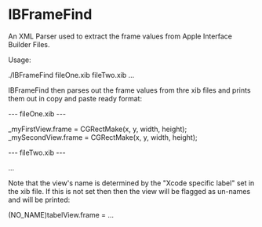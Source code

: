 IBFrameFind
===========

An XML Parser used to extract the frame values from Apple Interface Builder Files.

Usage:

./IBFrameFind fileOne.xib fileTwo.xib ...

IBFrameFind then parses out the frame values from thre xib files and prints them out in copy and paste ready format:

--- fileOne.xib ---

_myFirstView.frame = CGRectMake(x, y, width, height);
_mySecondView.frame = CGRectMake(x, y, width, height);

--- fileTwo.xib ---

...

Note that the view's name is determined by the "Xcode specific label" set in the xib file. If this is not set then then the view will be flagged as un-names and will be printed:

(NO_NAME)tabelView.frame = ...
